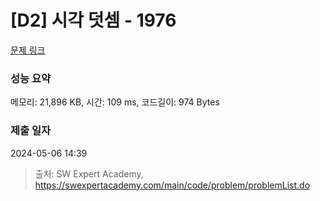 # [D2] 시각 덧셈 - 1976 

[문제 링크](https://swexpertacademy.com/main/code/problem/problemDetail.do?contestProbId=AV5PttaaAZIDFAUq) 

### 성능 요약

메모리: 21,896 KB, 시간: 109 ms, 코드길이: 974 Bytes

### 제출 일자

2024-05-06 14:39



> 출처: SW Expert Academy, https://swexpertacademy.com/main/code/problem/problemList.do